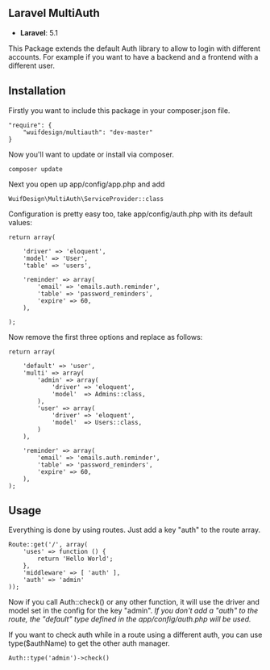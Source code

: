 ## Laravel MultiAuth

- **Laravel**: 5.1

This Package extends the default Auth library to allow to login with different accounts.
For example if you want to have a backend and a frontend with a different user.

## Installation ##

Firstly you want to include this package in your composer.json file.

    "require": {
        "wuifdesign/multiauth": "dev-master"
    }

Now you'll want to update or install via composer.

    composer update

Next you open up app/config/app.php and add

    WuifDesign\MultiAuth\ServiceProvider::class

Configuration is pretty easy too, take app/config/auth.php with its default values:

    return array(

        'driver' => 'eloquent',
        'model' => 'User',
        'table' => 'users',

        'reminder' => array(
            'email' => 'emails.auth.reminder',
            'table' => 'password_reminders',
            'expire' => 60,
        ),

    );

Now remove the first three options and replace as follows:

    return array(

        'default' => 'user',
        'multi' => array(
            'admin' => array(
                'driver' => 'eloquent',
                'model'  => Admins::class,
            ),
            'user' => array(
                'driver' => 'eloquent',
                'model'  => Users::class,
            )
        ),

        'reminder' => array(
            'email' => 'emails.auth.reminder',
            'table' => 'password_reminders',
            'expire' => 60,
        ),
    );

## Usage ##

Everything is done by using routes. Just add a key "auth" to the route array.

    Route::get('/', array(
        'uses' => function () {
            return 'Hello World';
        },
        'middleware' => [ 'auth' ],
        'auth' => 'admin'
    ));

Now if you call Auth::check() or any other function, it will use the driver and model set in the config for the key "admin".
*If you don't add a "auth" to the route, the "default" type defined in the app/config/auth.php will be used.*

If you want to check auth while in a route using a different auth, you can use type($authName) to get the other auth manager.

    Auth::type('admin')->check()